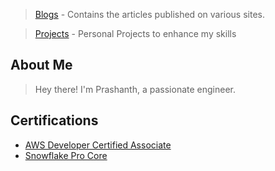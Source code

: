 >[Blogs](/blogs/home.md) - Contains the articles published on various sites.

>[Projects](/projects/projects.md) - Personal Projects to enhance my skills


## About Me

> Hey there! I'm Prashanth, a passionate engineer.


## Certifications

- [AWS Developer Certified Associate]()
- [Snowflake Pro Core]()
